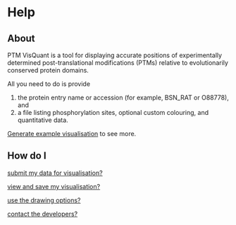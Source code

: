 # Help

## About

PTM VisQuant is a tool for displaying accurate positions of experimentally determined post-translational modifications (PTMs) relative to evolutionarily conserved protein domains.

All you need to do is provide

1. the protein entry name or accession (for example, BSN_RAT or O88778), and
2. a file listing phosphorylation sites, optional custom colouring, and quantitative data.

[Generate example visualisation](#example) to see more.

## How do I

[submit my data for visualisation?](#how-to/submit-data)

[view and save my visualisation?](#how-to/view-save)

[use the drawing options?](#how-to/drawing-options)

[contact the developers?](#how-to/contact-us)
